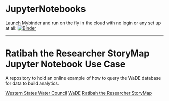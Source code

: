 # JupyterNotebooks
Launch Mybinder and run on the fly in the cloud with no login or any set up at all:
[![Binder](https://mybinder.org/badge.svg)](https://mybinder.org/v2/gh/WSWCWaterDataExchange/WaDE-Hosted-Projects/RatibahTheResearcherStoryMapJNUseCase?filepath=Ex_RatibahWaDEDataAnalytics)

***
# Ratibah the Researcher StoryMap Jupyter Notebook Use Case
A repository to hold an online example of how to query the WaDE database for data to build analytics.

[Western States Water Council](https://westernstateswater.org/)
[WaDE](https://westernstateswater.org/wade/)
[Ratibah the Researcher StoryMap](https://storymaps.arcgis.com/stories/0c254e67e11046a0a4dc303e9461348f)
